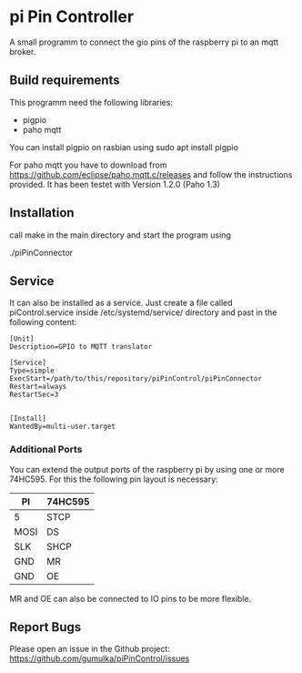 # pi Pin Controller

A small programm to connect the gio pins of the raspberry pi
to an mqtt broker.

## Build requirements
This programm need the following libraries:
  * pigpio
  * paho mqtt

You can install pigpio on rasbian using
  sudo apt install pigpio

For paho mqtt you have to download from 
https://github.com/eclipse/paho.mqtt.c/releases
and follow the instructions provided.
It has been testet with Version 1.2.0 (Paho 1.3)


## Installation
call make in the main directory and start the program using

./piPinConnector

## Service
It can also be installed as a service. Just create a 
file called piControl.service inside /etc/systemd/service/
directory and past in the following content:

```
[Unit]
Description=GPIO to MQTT translator

[Service]
Type=simple
ExecStart=/path/to/this/repository/piPinControl/piPinConnector
Restart=always
RestartSec=3


[Install]
WantedBy=multi-user.target
```

### Additional Ports

You can extend the output ports of the raspberry pi by using 
one or more 74HC595. For this the following pin layout is 
necessary:

PI | 74HC595
---|--------
5 | STCP
MOSI | DS
SLK | SHCP
GND | MR
GND | OE

MR and OE can also be connected to IO pins to be more flexible.

## Report Bugs

Please open an issue in the Github project: https://github.com/gumulka/piPinControl/issues

